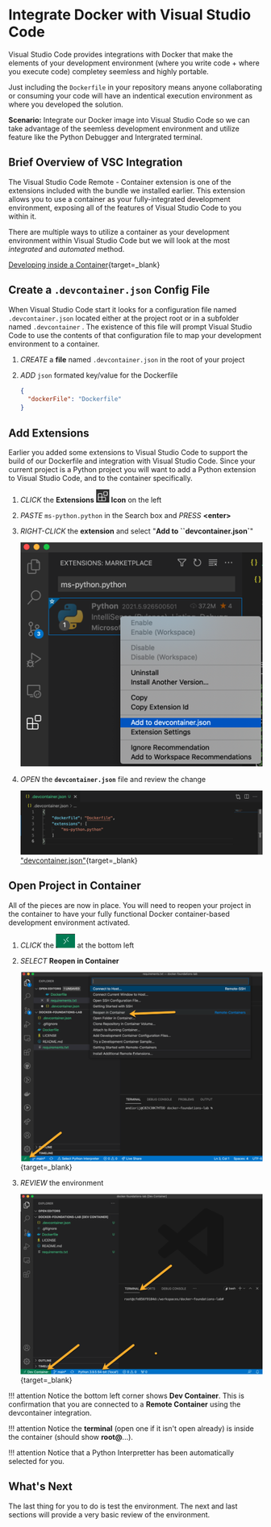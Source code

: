 # Integrate Docker with Visual Studio Code

Visual Studio Code provides integrations with Docker that make the elements of your development environment (where you write code + where you execute code) completey seemless and highly portable.

Just including the `Dockerfile` in your repository means anyone collaborating or consuming your code will have an indentical execution environment as where you developed the solution.

**Scenario:** Integrate our Docker image into Visual Studio Code so we can take advantage of the seemless development environment and utilize feature like the Python Debugger and Intergrated terminal.

## Brief Overview of VSC Integration

The Visual Studio Code Remote - Container extension is one of the extensions included with the bundle we installed earlier.  This extension allows you to use a container as your fully-integrated development environment, exposing all of the features of Visual Studio Code to you within it.

There are multiple ways to utilize a container as your development environment within Visual Studio Code but we will look at the most *integrated* and *automated* method.

[Developing inside a Container](https://code.visualstudio.com/docs/remote/containers "Developing inside a Container"){target=_blank}

## Create a `.devcontainer.json` Config File

When Visual Studio Code start it looks for a configuration file named `.devcontainer.json` located either at the project root or in a subfolder named `.devcontainer` .  The existence of this file will prompt Visual Studio Code to use the contents of that configuration file to map your development environment to a container.

1. *CREATE* a **file**  named `.devcontainer.json` in the root of your project

2. *ADD* `json` formated key/value for the Dockerfile

   ```json
   {
     "dockerFile": "Dockerfile"
   }
   ```

## Add Extensions

Earlier you added some extensions to Visual Studio Code to support the build of our Dockerfile and integration with Visual Studio Code.  Since your current project is a Python project you will want to add a Python extension to Visual Studio Code, and to the container specifically.

1. *CLICK* the **Extensions** <img src="../../images/image-20210610152153324.png" style="zoom:33%;" /> **Icon** on the left
2. *PASTE* `ms-python.python` in the Search box and *PRESS* **<enter\>**
3. *RIGHT-CLICK* the **extension** and select "**Add to ``devcontainer.json`**"

    <img src="../../images/add-to-devcontainer.json.png" alt="image-20210614131954531" style="zoom:50%;" />

4. *OPEN* the **`devcontainer.json`** file and review the change

   [![devcontainer.json](../images/devcontainer.json.png) "devcontainer.json"](../../images/devcontainer.json.png){target=_blank}

## Open Project in Container

All of the pieces are now in place.  You will need to reopen your project in the container to have your fully functional Docker container-based development environment activated.

1. *CLICK* the <img src="../images/remote-connection.png" alt="image-20210614132745015" style="zoom:50%;" /> at the bottom left

2. *SELECT* **Reopen in Container**

   [![Reopen in Container](../images/reopen-in-container.png "Reopen in Container")](../../images/reopen-in-container.png){target=_blank}

3. *REVIEW*  the environment

   [![Opened in Container](../images/vsc-opened-in-container.png "Opened in Container")](../../images/vsc-opened-in-container.png){target=_blank}

!!! attention
    Notice the bottom left corner shows **Dev Container**.  This is confirmation that you are connected to a **Remote Container** using the devcontainer integration.

!!! attention
    Notice the **terminal** (open one if it isn't open already) is inside the container (should show **root@**...).

!!! attention
    Notice that a Python Interpretter has been automatically selected for you.

## What's Next

The last thing for you to do is test the environment.  The next and last sections will provide a very basic review of the environment.
